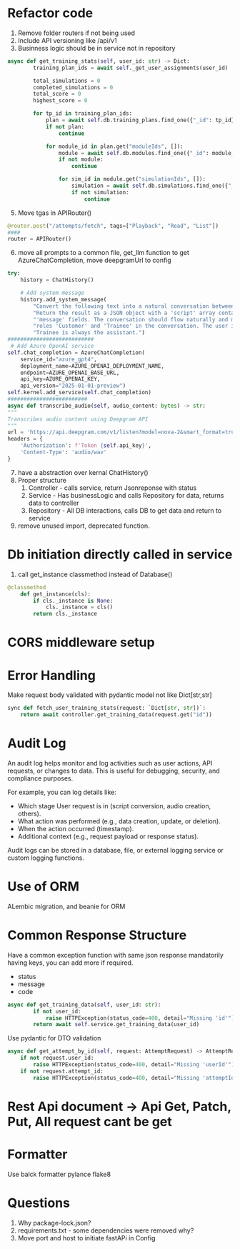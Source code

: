 # Refactor code
1. Remove folder routers if not being used
2. Include API versioning like /api/v1
4. Businness logic should be in service not in repository
```python
async def get_training_stats(self, user_id: str) -> Dict:
        training_plan_ids = await self._get_user_assignments(user_id)

        total_simulations = 0
        completed_simulations = 0
        total_score = 0
        highest_score = 0

        for tp_id in training_plan_ids:
            plan = await self.db.training_plans.find_one({"_id": tp_id})
            if not plan:
                continue

            for module_id in plan.get("moduleIds", []):
                module = await self.db.modules.find_one({"_id": module_id})
                if not module:
                    continue

                for sim_id in module.get("simulationIds", []):
                    simulation = await self.db.simulations.find_one({"_id": sim_id})
                    if not simulation:
                        continue
```
5. Move tgas in APIRouter()
```python
@router.post("/attempts/fetch", tags=["Playback", "Read", "List"])
####
router = APIRouter()
```
6. move all prompts to a common file, get_llm function to get AzureChatCompletion, move deepgramUrl to config
```python
try:
    history = ChatHistory()

    # Add system message
    history.add_system_message(
        "Convert the following text into a natural conversation between a user and an assistant. "
        "Return the result as a JSON object with a 'script' array containing objects with 'role' and "
        "'message' fields. The conversation should flow naturally and make sense. There are only two "
        "roles 'Customer' and 'Trainee' in the conversation. The user is always the Customer and the "
        "Trainee is always the assistant.")
###########################
 # Add Azure OpenAI service
self.chat_completion = AzureChatCompletion(
    service_id="azure_gpt4",
    deployment_name=AZURE_OPENAI_DEPLOYMENT_NAME,
    endpoint=AZURE_OPENAI_BASE_URL,
    api_key=AZURE_OPENAI_KEY,
    api_version="2025-01-01-preview")
self.kernel.add_service(self.chat_completion)
#########################
async def transcribe_audio(self, audio_content: bytes) -> str:
"""
Transcribes audio content using Deepgram API
"""
url = 'https://api.deepgram.com/v1/listen?model=nova-2&smart_format=true&diarize=true'
headers = {
    'Authorization': f'Token {self.api_key}',
    'Content-Type': 'audio/wav'
}
```
7. have a abstraction over kernal ChatHistory()
8. Proper structure
    1. Controller - calls service, return Jsonreponse with status
    2. Service - Has businessLogic and calls Repository for data, returns data to controller
    3. Repository - All DB interactions, calls DB to get data and return to service
9. remove unused import, deprecated function.
# Db initiation directly called in service
1. call get_instance classmethod instead of Database()
```python
@classmethod
    def get_instance(cls):
        if cls._instance is None:
            cls._instance = cls()
        return cls._instance
```
# CORS middleware setup
# Error Handling
Make request body validated with pydantic model not like Dict[str,str]
```python
sync def fetch_user_training_stats(request: `Dict[str, str])`:
    return await controller.get_training_data(request.get("id"))
```
# Audit Log

An audit log helps monitor and log activities such as user actions, API requests, or changes to data. This is useful for debugging, security, and compliance purposes.

For example, you can log details like:
- Which stage User request is in (script conversion, audio creation, others).
- What action was performed (e.g., data creation, update, or deletion).
- When the action occurred (timestamp).
- Additional context (e.g., request payload or response status).

Audit logs can be stored in a database, file, or external logging service or custom logging functions.

# Use of ORM
ALembic migration, and beanie for ORM 
# Common Response Structure
Have a common exception function with same json response
mandatorily having keys, you can add more if required.
- status
- message
- code
```python
async def get_training_data(self, user_id: str):
        if not user_id:
            raise HTTPException(status_code=400, detail="Missing 'id'")
        return await self.service.get_training_data(user_id)
```
Use pydantic for DTO validation
```python
async def get_attempt_by_id(self, request: AttemptRequest) -> AttemptResponse:
    if not request.user_id:
        raise HTTPException(status_code=400, detail="Missing 'userId'")
    if not request.attempt_id:
        raise HTTPException(status_code=400, detail="Missing 'attemptId'")
```
# Rest Api document -> Api Get, Patch, Put, All request cant be get
# Formatter
Use balck formatter
pylance
flake8
# Questions
1. Why package-lock.json?
2. requirements.txt - some dependencies were removed why?
3. Move port and host to initiate fastAPi in Config
